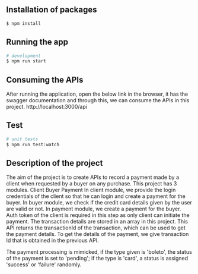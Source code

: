 
## Installation of packages

```bash
$ npm install
```

## Running the app

```bash
# development
$ npm run start

```
## Consuming the APIs
After running the application,  open the below link in the browser, it has the swagger documentation and through this, we can consume the APIs in this project.
http://localhost:3000/api

## Test

```bash
# unit tests
$ npm run test:watch
```

## Description of the project
The aim of the project is to create APIs to record a payment made by a client when requested by a buyer on any purchase.
This project has 3 modules.
Client
Buyer
Payment
In client module, we provide the login credentials of the client so that he can login and create a payment for the buyer. 
In buyer module, we check if the credit card details given by the user are valid or not.
In payment module, we create a payment for the buyer. Auth token of the client is required in this step as only client can initiate the payment. The transaction details are stored in an array in this project. This API returns the transactionId of the transaction, which can be used to get the payment details.
To get the details of the payment, we give transaction Id that is obtained in the previous API.

The payment processing is mimicked, if the type given is 'boleto', the status of the payment is set to 'pending'; if the type is 'card', a status is assigned 'success' or 'failure' randomly.


